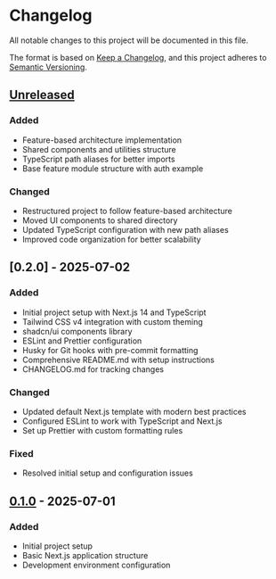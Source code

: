 # Changelog

All notable changes to this project will be documented in this file.

The format is based on [Keep a Changelog](https://keepachangelog.com/en/1.0.0/),
and this project adheres to [Semantic Versioning](https://semver.org/spec/v2.0.0.html).

## [Unreleased]

### Added
- Feature-based architecture implementation
- Shared components and utilities structure
- TypeScript path aliases for better imports
- Base feature module structure with auth example

### Changed
- Restructured project to follow feature-based architecture
- Moved UI components to shared directory
- Updated TypeScript configuration with new path aliases
- Improved code organization for better scalability

## [0.2.0] - 2025-07-02

### Added
- Initial project setup with Next.js 14 and TypeScript
- Tailwind CSS v4 integration with custom theming
- shadcn/ui components library
- ESLint and Prettier configuration
- Husky for Git hooks with pre-commit formatting
- Comprehensive README.md with setup instructions
- CHANGELOG.md for tracking changes

### Changed
- Updated default Next.js template with modern best practices
- Configured ESLint to work with TypeScript and Next.js
- Set up Prettier with custom formatting rules

### Fixed
- Resolved initial setup and configuration issues

## [0.1.0] - 2025-07-01

### Added
- Initial project setup
- Basic Next.js application structure
- Development environment configuration

[Unreleased]: https://github.com/bennguyen-dev/saas-starter-kit/compare/v0.1.0...HEAD
[0.1.0]: https://github.com/bennguyen-dev/saas-starter-kit/releases/tag/v0.1.0
